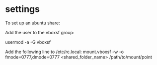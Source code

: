 settings
========

To set up an ubuntu share:

Add the user to the vboxsf group:

usermod -a -G vboxsf <username>

Add the following line to /etc/rc.local:
mount.vboxsf -w -o fmode=0777,dmode=0777 <shared_folder_name> /path/to/mount/point

